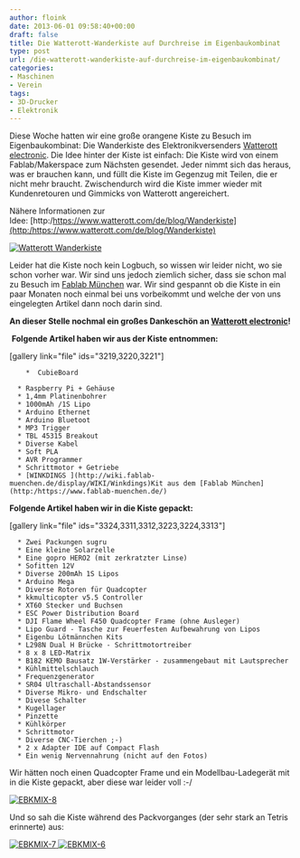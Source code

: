 ```yaml
---
author: floink
date: 2013-06-01 09:58:40+00:00
draft: false
title: Die Watterott-Wanderkiste auf Durchreise im Eigenbaukombinat
type: post
url: /die-watterott-wanderkiste-auf-durchreise-im-eigenbaukombinat/
categories:
- Maschinen
- Verein
tags:
- 3D-Drucker
- Elektronik
---
```


Diese Woche hatten wir eine große orangene Kiste zu Besuch im Eigenbaukombinat: Die Wanderkiste des Elektronikversenders [Watterott electronic](http:/https://www.watterott.com/). Die Idee hinter der Kiste ist einfach: Die Kiste wird von einem Fablab/Makerspace zum Nächsten gesendet. Jeder nimmt sich das heraus, was er brauchen kann, und füllt die Kiste im Gegenzug mit Teilen, die er nicht mehr braucht. Zwischendurch wird die Kiste immer wieder mit Kundenretouren und Gimmicks von Watterott angereichert.

<!-- more -->

Nähere Informationen zur Idee: [http:/https://www.watterott.com/de/blog/Wanderkiste](http:/https://www.watterott.com/de/blog/Wanderkiste)

[![Watterott Wanderkiste](/wp-content/uploads/2013/05/963868_186578531498845_335396614_o-300x225.jpg)
](/wp-content/uploads/2013/05/963868_186578531498845_335396614_o.jpg)

Leider hat die Kiste noch kein Logbuch, so wissen wir leider nicht, wo sie schon vorher war. Wir sind uns jedoch ziemlich sicher, dass sie schon mal zu Besuch im [Fablab München](http:/https://www.fablab-muenchen.de/) war. Wir sind gespannt ob die Kiste in ein paar Monaten noch einmal bei uns vorbeikommt und welche der von uns eingelegten Artikel dann noch darin sind.


**An dieser Stelle nochmal ein großes Dankeschön an [Watterott electronic](http:/https://www.watterott.com/)!**


 **Folgende Artikel haben wir aus der Kiste entnommen:**

[gallery link="file" ids="3219,3220,3221"]




	    *  CubieBoard

	  * Raspberry Pi + Gehäuse
	  * 1,4mm Platinenbohrer
	  * 1000mAh /1S Lipo
	  * Arduino Ethernet
	  * Arduino Bluetoot
	  * MP3 Trigger
	  * TBL 45315 Breakout
	  * Diverse Kabel
	  * Soft PLA
	  * AVR Programmer
	  * Schrittmotor + Getriebe
	  * [WINKDINGS ](http://wiki.fablab-muenchen.de/display/WIKI/Winkdings)Kit aus dem [Fablab München](http:/https://www.fablab-muenchen.de/)



**Folgende Artikel haben wir in die Kiste gepackt:**

[gallery link="file" ids="3324,3311,3312,3223,3224,3313"]



	  * Zwei Packungen sugru
	  * Eine kleine Solarzelle
	  * Eine gopro HERO2 (mit zerkratzter Linse)
	  * Sofitten 12V
	  * Diverse 200mAh 1S Lipos
	  * Arduino Mega
	  * Diverse Rotoren für Quadcopter
	  * kkmulticopter v5.5 Controller
	  * XT60 Stecker und Buchsen
	  * ESC Power Distribution Board
	  * DJI Flame Wheel F450 Quadcopter Frame (ohne Ausleger)
	  * Lipo Guard - Tasche zur Feuerfesten Aufbewahrung von Lipos
	  * Eigenbu Lötmännchen Kits
	  * L298N Dual H Brücke - Schrittmotortreiber
	  * 8 x 8 LED-Matrix
	  * B182 KEMO Bausatz 1W-Verstärker - zusammengebaut mit Lautsprecher
	  * Kühlmittelschlauch
	  * Frequenzgenerator
	  * SR04 Ultraschall-Abstandssensor
	  * Diverse Mikro- und Endschalter
	  * Divese Schalter
	  * Kugellager
	  * Pinzette
	  * Kühlkörper
	  * Schrittmotor
	  * Diverse CNC-Tierchen ;-)
	  * 2 x Adapter IDE auf Compact Flash
	  * Ein wenig Nervennahrung (nicht auf den Fotos)

Wir hätten noch einen Quadcopter Frame und ein Modellbau-Ladegerät mit in die Kiste gepackt, aber diese war leider voll :-/

[![EBKMIX-8](/wp-content/uploads/2013/06/EBKMIX-8-150x150.jpg)
](/wp-content/uploads/2013/06/EBKMIX-8.jpg)



Und so sah die Kiste während des Packvorganges (der sehr stark an Tetris erinnerte) aus:

[![EBKMIX-7](/wp-content/uploads/2013/06/EBKMIX-7-150x150.jpg)
](/wp-content/uploads/2013/06/EBKMIX-7.jpg) [![EBKMIX-6](/wp-content/uploads/2013/06/EBKMIX-6-150x150.jpg)
](/wp-content/uploads/2013/06/EBKMIX-6.jpg)
